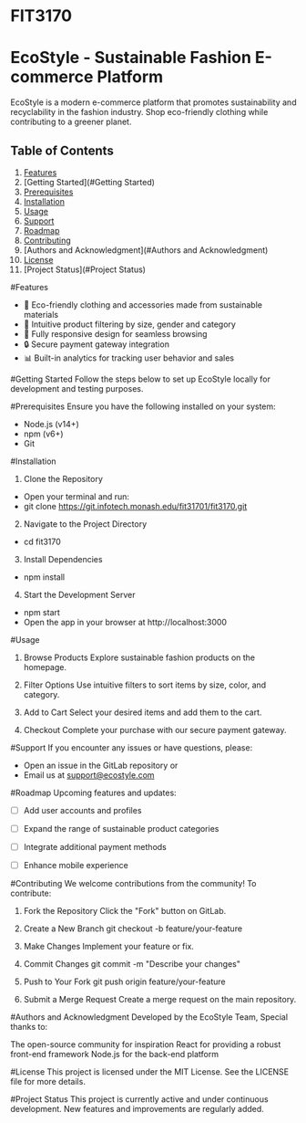 # FIT3170
# EcoStyle - Sustainable Fashion E-commerce Platform
EcoStyle is a modern e-commerce platform that promotes sustainability and recyclability in the fashion industry. Shop eco-friendly clothing while contributing to a greener planet.

## Table of Contents
1. [Features](#Features)
2. [Getting Started](#Getting Started)
3. [Prerequisites](#Prerequisites)
4. [Installation](#Installation)
5. [Usage](#Usage)
6. [Support](#Support)
7. [Roadmap](Roadmap)
8. [Contributing](#Contributing)
9. [Authors and Acknowledgment](#Authors and Acknowledgment)
10. [License](#License)
11. [Project Status](#Project Status)

#Features

- 🌿 Eco-friendly clothing and accessories made from sustainable materials
- 🛒 Intuitive product filtering by size, gender and category
- 📱 Fully responsive design for seamless browsing
- 🔒 Secure payment gateway integration
- 📊 Built-in analytics for tracking user behavior and sales

#Getting Started
Follow the steps below to set up EcoStyle locally for development and testing purposes.

#Prerequisites
Ensure you have the following installed on your system:


- Node.js (v14+)
- npm (v6+)
- Git

#Installation

1. Clone the Repository

- Open your terminal and run:
- git clone https://git.infotech.monash.edu/fit31701/fit3170.git


2. Navigate to the Project Directory
- cd fit3170

3. Install Dependencies
- npm install

4. Start the Development Server
- npm start
- Open the app in your browser at http://localhost:3000

#Usage
1. Browse Products
Explore sustainable fashion products on the homepage.

2. Filter Options
Use intuitive filters to sort items by size, color, and category.

3. Add to Cart
Select your desired items and add them to the cart.

4. Checkout
Complete your purchase with our secure payment gateway.

#Support
If you encounter any issues or have questions, please:

- Open an issue in the GitLab repository or 
- Email us at support@ecostyle.com

#Roadmap
Upcoming features and updates:


- [ ] Add user accounts and profiles

- [ ] Expand the range of sustainable product categories

- [ ] Integrate additional payment methods

- [ ] Enhance mobile experience

#Contributing
We welcome contributions from the community! To contribute:


1. Fork the Repository
Click the "Fork" button on GitLab.

2. Create a New Branch
git checkout -b feature/your-feature

3. Make Changes
Implement your feature or fix.

4. Commit Changes
git commit -m "Describe your changes"

5. Push to Your Fork
git push origin feature/your-feature

6. Submit a Merge Request
Create a merge request on the main repository.

#Authors and Acknowledgment
Developed by the EcoStyle Team, Special thanks to:

The open-source community for inspiration
React for providing a robust front-end framework
Node.js for the back-end platform

#License
This project is licensed under the MIT License. See the LICENSE file for more details.

#Project Status
This project is currently active and under continuous development. New features and improvements are regularly added.